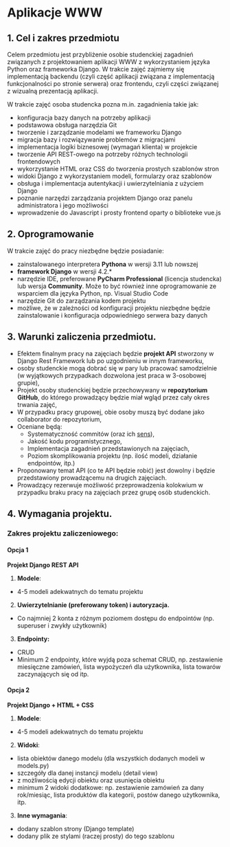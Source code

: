 # Aplikacje WWW

## 1. Cel i zakres przedmiotu

Celem przedmiotu jest przybliżenie osobie studenckiej zagadnień związanych z projektowaniem aplikacji WWW z wykorzystaniem języka Python oraz frameworka Django. W trakcie zajęć zajmiemy się implementacją backendu (czyli część aplikacji związana z implementacją funkcjonalności po stronie serwera) oraz frontendu, czyli części związanej z wizualną prezentacją aplikacji.

W trakcie zajęć osoba studencka pozna m.in. zagadnienia takie jak:
* konfiguracja bazy danych na potrzeby aplikacji
* podstawowa obsługa narzędzia Git
* tworzenie i zarządzanie modelami we frameworku Django
* migracja bazy i rozwiązywanie problemów z migracjami
* implementacja logiki biznesowej (wymagań klienta) w projekcie
* tworzenie API REST-owego na potrzeby różnych technologii frontendowych
* wykorzystanie HTML oraz CSS do tworzenia prostych szablonów stron
* widoki Django z wykorzystaniem modeli, formularzy oraz szablonów
* obsługa i implementacja autentykacji i uwierzytelniania z użyciem Django
* poznanie narzędzi zarządzania projektem Django oraz panelu administratora i jego możliwości
* wprowadzenie do Javascript i prosty frontend oparty o biblioteke vue.js


## 2. Oprogramowanie

W trakcie zajęć do pracy niezbędne będzie posiadanie:
* zainstalowanego interpretera **Pythona** w wersji 3.11 lub nowszej
* **framework Django** w wersji 4.2.*
* narzędzie IDE, preferowane **PyCharm Professional** (licencja studencka) lub wersja **Community**. Może to być również inne oprogramowanie ze wsparciem dla języka Python, np. Visual Studio Code
* narzędzie Git do zarządzania kodem projektu
* możliwe, że w zależności od konfiguracji projektu niezbędne będzie zainstalowanie i konfiguracja odpowiedniego serwera bazy danych

## 3. Warunki zaliczenia przedmiotu.

- Efektem finalnym pracy na zajęciach będzie **projekt API** stworzony w Django Rest Framework lub po uzgodnieniu w innym frameworku,
- osoby studenckie mogą dobrać się w pary lub pracować samodzielnie (w wyjątkowych przypadkach dozwolona jest praca w 3-osobowej grupie),
- Projekt osoby studenckiej będzie przechowywany w **repozytorium GitHub**, do którego prowadzący będzie miał wgląd przez cały okres trwania zajęć,
- W przypadku pracy grupowej, obie osoby muszą być dodane jako collaborator do repozytorium,
- Oceniane będą:
   - Systematyczność commitów (oraz ich [sens](https://medium.com/@steveamaza/how-to-write-a-proper-git-commit-message-e028865e5791)),
   - Jakość kodu programistycznego,
   - Implementacja zagadnień przedstawionych na zajęciach,
   - Poziom skomplikowania projektu (np. ilość modeli, działanie endpointów, itp.)
- Proponowany temat API (co te API będzie robić) jest dowolny i będzie przedstawiony prowadzącemu na drugich zajęciach.
- Prowadzący rezerwuje możliwość przeprowadzenia kolokwium w przypadku braku pracy na zajęciach przez grupę osób studenckich.

## 4. Wymagania projektu.

### Zakres projektu zaliczeniowego: 

#### Opcja 1

**Projekt Django REST API**

1.	**Modele**:
* 4-5 modeli adekwatnych do tematu projektu

2.	**Uwierzytelnianie (preferowany token) i autoryzacja.**
* Co najmniej 2 konta z różnym poziomem dostępu do endpointów (np. superuser i zwykły użytkownik)

3.	**Endpointy:**
* CRUD
* Minimum 2 endpointy, które wyjdą poza schemat CRUD, np. zestawienie miesięczne zamówień, lista wypożyczeń dla użytkownika, lista towarów zaczynających się od itp.

#### Opcja 2
**Projekt Django + HTML + CSS**

1.	**Modele**:
* 4-5 modeli adekwatnych do tematu projektu

2. **Widoki**:
* lista obiektów danego modelu (dla wszystkich dodanych modeli w models.py)
* szczegóły dla danej instancji modelu (detail view)
* z możliwością edycji obiektu oraz usunięcia obiektu
* minimum 2 widoki dodatkowe: np. zestawienie zamówień za dany rok/miesiąc, lista produktów dla kategorii, postów danego użytkownika, itp.

3. **Inne wymagania**:
* dodany szablon strony (Django template)
* dodany plik ze stylami (raczej prosty) do tego szablonu
